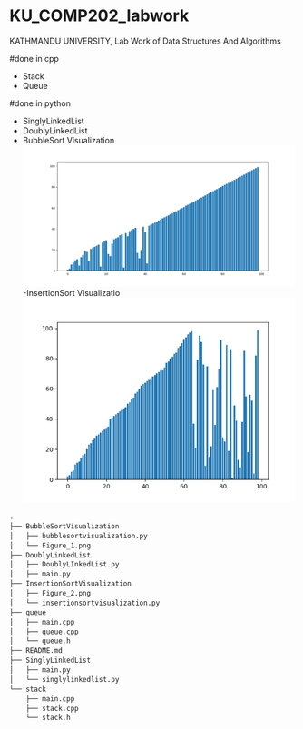 # KU_COMP202_labwork
KATHMANDU UNIVERSITY, Lab Work of Data Structures And Algorithms

#done in cpp
 - Stack  
 - Queue
 
#done in python

  - SinglyLinkedList 
  - DoublyLinkedList
  - BubbleSort Visualization
	![alt text](https://github.com/KaloSapana/KU_COMP202_labwork/blob/master/BubbleSortVisualization/Figure_1.png)
  -InsertionSort Visualizatio
  ![alt text](https://github.com/KaloSapana/KU_COMP202_labwork/blob/master/InsertionSortVisualization/Figure_2.png)
```bash
.
├── BubbleSortVisualization
│   ├── bubblesortvisualization.py
│   └── Figure_1.png
├── DoublyLinkedList
│   ├── DoublyLInkedList.py
│   ├── main.py
├── InsertionSortVisualization
│   ├── Figure_2.png
│   └── insertionsortvisualization.py
├── queue
│   ├── main.cpp
│   ├── queue.cpp
│   └── queue.h
├── README.md
├── SinglyLinkedList
│   ├── main.py
│   └── singlylinkedlist.py
└── stack
    ├── main.cpp
    ├── stack.cpp
    └── stack.h


```

